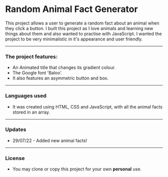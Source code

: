# Random Animal Fact Generator
This project allows a user to generate a random fact about an animal when they click a button.
I built this project as I love animals and learning new things about them and also wanted to practise with JavaScript.
I wanted the project to be very minimalistic in it's appearance and user friendly.
*****
### The project features:
+ An Animated title that changes its gradient colour.
+ The Google font 'Baloo'.
+ It also features an asymmetric button and box.
-----
### Languages used
+ It was created using HTML, CSS and JavaScript, with all the animal facts stored in an array.
-----
### Updates
+ 29/07/22 - Added new animal facts!
***
### License 
+ You may clone or copy this project for your own **personal** use.

